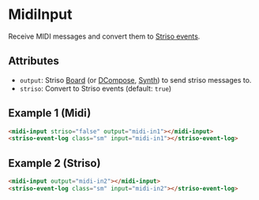 # MidiInput

Receive MIDI messages and convert them to [Striso events](/components/StrisoBoard).

## Attributes

- `output`: Striso [Board](/components/StrisoBoard) (or [DCompose](/components/DCompose), [Synth](/components/StrisoSynth)) to send striso messages to.
- `striso`: Convert to Striso events (default: `true`)

## Example 1 (Midi)

```html
<midi-input striso="false" output="midi-in1"></midi-input>
<striso-event-log class="sm" input="midi-in1"></striso-event-log>

```

<midi-input :striso="false" output="midi-in1"></midi-input>
<striso-event-log class="sm" input="midi-in1"></striso-event-log>

## Example 2 (Striso)

```html
<midi-input output="midi-in2"></midi-input>
<striso-event-log class="sm" input="midi-in2"></striso-event-log>

```

<midi-input  output="midi-in2"></midi-input>
<striso-event-log class="sm" input="midi-in2"></striso-event-log>